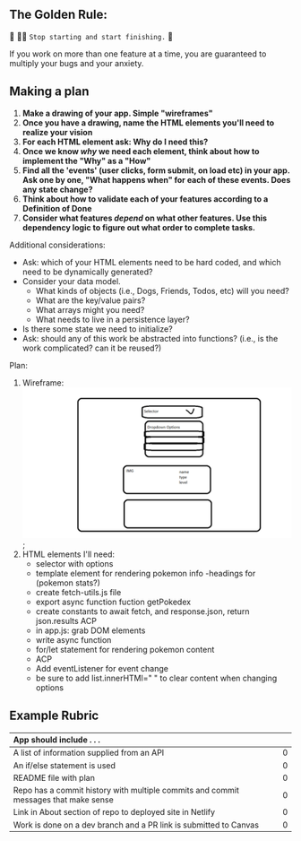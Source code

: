 ## The Golden Rule:

🦸 🦸‍♂️ `Stop starting and start finishing.` 🏁

If you work on more than one feature at a time, you are guaranteed to multiply your bugs and your anxiety.

## Making a plan

1. **Make a drawing of your app. Simple "wireframes"**
1. **Once you have a drawing, name the HTML elements you'll need to realize your vision**
1. **For each HTML element ask: Why do I need this?**
1. **Once we know _why_ we need each element, think about how to implement the "Why" as a "How"**
1. **Find all the 'events' (user clicks, form submit, on load etc) in your app. Ask one by one, "What happens when" for each of these events. Does any state change?**
1. **Think about how to validate each of your features according to a Definition of Done**
1. **Consider what features _depend_ on what other features. Use this dependency logic to figure out what order to complete tasks.**

Additional considerations:

-   Ask: which of your HTML elements need to be hard coded, and which need to be dynamically generated?
-   Consider your data model.
    -   What kinds of objects (i.e., Dogs, Friends, Todos, etc) will you need?
    -   What are the key/value pairs?
    -   What arrays might you need?
    -   What needs to live in a persistence layer?
-   Is there some state we need to initialize?
-   Ask: should any of this work be abstracted into functions? (i.e., is the work complicated? can it be reused?)

Plan:

1) Wireframe: ![pokedex wirefame](/assets/pokedexWireframe.png "pokedex");
2) HTML elements I'll need:
    - selector with options
    - template element for rendering pokemon info
    -headings for (pokemon stats?)
    - create fetch-utils.js file
    - export async function fuction getPokedex
    - create constants to await fetch, and response.json, return json.results
    ACP
    - in app.js: grab DOM elements
    - write async function
    - for/let statement for rendering pokemon content
    - ACP
    - Add eventListener for event change
    - be sure to add list.innerHTMl=" " to clear content when changing options



## Example Rubric

| App should include . . .                                                            |     |
| :---------------------------------------------------------------------------------- | --: |
| A list of information supplied from an API                                          |   0 |
| An if/else statement is used                                                        |   0 |
| README file with plan                                                               |   0 |
| Repo has a commit history with multiple commits and commit messages that make sense |   0 |
| Link in About section of repo to deployed site in Netlify                           |   0 |
| Work is done on a dev branch and a PR link is submitted to Canvas                   |   0 |